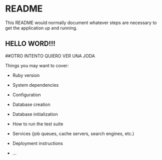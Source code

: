 # README

This README would normally document whatever steps are necessary to get the
application up and running.


## HELLO WORD!!!

##OTRO INTENTO QUIERO VER UNA JODA

Things you may want to cover:

* Ruby version

* System dependencies

* Configuration

* Database creation

* Database initialization

* How to run the test suite

* Services (job queues, cache servers, search engines, etc.)

* Deployment instructions

* ...
